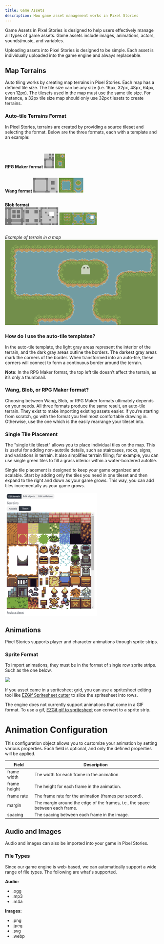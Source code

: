 ```yaml
---
title: Game Assets
description: How game asset management works in Pixel Stories
---
```


Game Assets in Pixel Stories is designed to help users effectively manage all types of game assets. Game assets include images, animations, actors, sounds/music, and variables.

Uploading assets into Pixel Stories is designed to be simple. Each asset is individually uploaded into the game engine and always replaceable.

## Map Terrains

Auto tiling works by creating map terrains in Pixel Stories. Each map has a defined tile size. The tile size can be any size (i.e. 16px, 32px, 48px, 64px, even 12px). The tilesets used in the map must use the same tile size. For instance, a 32px tile size map should only use 32px tilesets to create terrains.

### Auto-tile Terrains Format

In Pixel Stories, terrains are created by providing a source tileset and selecting the format. Below are the three formats, each with a template and an example:

<br/>

<pixel-art>

<div style="max-width:300px; display:flex; align-items:end; gap:4px;">

**RPG Maker format**
![](../../../assets/images/rpgmaker-preview.png)

![](../../../assets/images/rpgmaker-example.png)

</div>

<div style="max-width:300px; display:flex; align-items:end; gap:4px;">

**Wang format**
![](../../../assets/images/wang.png)

![](../../../assets/images/wang-example.png)

</div>

<div style="max-width:300px; display:flex; align-items:end; gap:4px;">

**Blob format**
![](../../../assets/images/blob.png)

![](../../../assets/images/blob-example.png)

</div>

<div style="max-width:500px;">

_Example of terrain in a map_
![Drawn terrain example](../../../assets/images/terrain-drawn-example.png)

</div>

</pixel-art>

### How do I use the auto-tile templates?

In the auto-tile template, the light gray areas represent the interior of the terrain, and the dark gray areas outline the borders. The darkest gray areas mark the corners of the border. When transformed into an auto-tile, these corners will connect to form a continuous border around the terrain.

**Note:** In the RPG Maker format, the top left tile doesn’t affect the terrain, as it’s only a thumbnail.

### Wang, Blob, or RPG Maker format?

Choosing between Wang, Blob, or RPG Maker formats ultimately depends on your needs. All three formats produce the same result, an auto-tile terrain. They exist to make importing existing assets easier. If you’re starting from scratch, go with the format you feel most comfortable drawing in. Otherwise, use the one which is the easily rearrange your tileset into.

### Single Tile Placement

The "single tile tileset" allows you to place individual tiles on the map. This is useful for adding non-autotile details, such as staircases, rocks, signs, and variations in terrain. It also simplifies terrain filling; for example, you can use single green tiles to fill a grass interior within a water-bordered autotile.

Single tile placement is designed to keep your game organized and scalable. Start by adding only the tiles you need in one tileset and then expand to the right and down as your game grows. This way, you can add tiles incrementally as your game grows.

<div style="max-width:300px;">

![Single tile placement](../../../assets/images/single-tile-placement.png)

</div>

## Animations

Pixel Stories supports player and character animations through sprite strips.

### Sprite Format

To import animations, they must be in the format of single row sprite strips. Such as the one below.

<pixel-art>

![](../../../assets/images/assets-3.png)

</pixel-art>

If you asset came in a spritesheet grid, you can use a spritesheet editing tool like [EZGif Spritesheet cutter](https://ezgif.com/sprite-cutter) to slice the spritesheet into rows.

The engine does not currently support animations that come in a GIF format. To use a gif, [EZGif gif to spritesheet](https://ezgif.com/gif-to-sprite) can convert to a sprite strip.

# Animation Configuration

This configuration object allows you to customize your animation by setting various properties. Each field is optional, and only the defined properties will be applied.

| Field        | Description                                                                   |
| ------------ | ----------------------------------------------------------------------------- |
| frame width  | The width for each frame in the animation.                                    |
| frame height | The height for each frame in the animation.                                   |
| frame rate   | The frame rate for the animation (frames per second).                         |
| margin       | The margin around the edge of the frames, i.e., the space between each frame. |
| spacing      | The spacing between each frame in the image.                                  |

## Audio and Images

Audio and images can also be imported into your game in Pixel Stories.

### File Types

Since our game engine is web-based, we can automatically support a wide range of file types. The following are what's supported.

**Audio:**

- .ogg
- .mp3
- .m4a

**Images:**

- .png
- .jpeg
- .svg
- .webp
